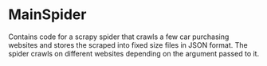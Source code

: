 # MainSpider
Contains code for a scrapy spider that crawls a few car purchasing websites and stores the scraped into 
fixed size files in JSON format. 
The spider crawls on different websites depending on the argument passed to it.
